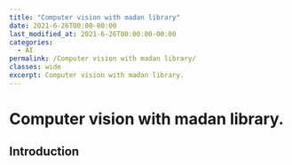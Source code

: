 ```yaml
---
title: "Computer vision with madan library"
date: 2021-6-26T00:00-00:00
last_modified_at: 2021-6-26T00:00:00-00:00
categories:
  - AI
permalink: /Computer vision with madan library/
classes: wide
excerpt: Computer vision with madan library. 
---
```


Computer vision with madan library.
=======================================

Introduction
------------
